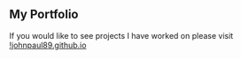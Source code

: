 ## My Portfolio

If you would like to see projects I have worked on please visit [!johnpaul89.github.io](https://johnpaul89.github.io)
